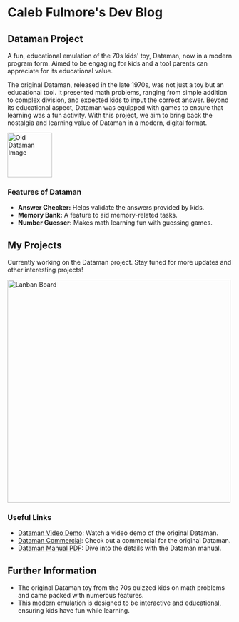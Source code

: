 # Caleb Fulmore's Dev Blog

## Dataman Project
A fun, educational emulation of the 70s kids' toy, Dataman, now in a modern program form. Aimed to be engaging for kids and a tool parents can appreciate for its educational value. 

The original Dataman, released in the late 1970s, was not just a toy but an educational tool. It presented math problems, ranging from simple addition to complex division, and expected kids to input the correct answer. Beyond its educational aspect, Dataman was equipped with games to ensure that learning was a fun activity. With this project, we aim to bring back the nostalgia and learning value of Dataman in a modern, digital format.

<div>
<img src="/M3T1/imgs/Github2.PNG" alt="Old Dataman Image" width="100"/>
</div>


### Features of Dataman
- **Answer Checker:** Helps validate the answers provided by kids.
- **Memory Bank:** A feature to aid memory-related tasks.
- **Number Guesser:** Makes math learning fun with guessing games.

## My Projects
Currently working on the Dataman project. Stay tuned for more updates and other interesting projects!
<div>
<img src="/M3T1/imgs/Github1.PNG" alt="Lanban Board" width="500"/>
</div>


### Useful Links
- [Dataman Video Demo](https://www.youtube.com/watch?v=wzekCvpRPBc): Watch a video demo of the original Dataman.
- [Dataman Commercial](https://www.youtube.com/watch?v=6MMOgIbMSdw): Check out a commercial for the original Dataman.
- [Dataman Manual PDF](https://learn-us-east-1-prod-fleet01-xythos.content.blackboardcdn.com/blackboard.learn.xythos.prod/589b581008438/5608920?X-Blackboard-S3-Bucket=blackboard.learn.xythos.prod&...): Dive into the details with the Dataman manual.


## Further Information
- The original Dataman toy from the 70s quizzed kids on math problems and came packed with numerous features.
- This modern emulation is designed to be interactive and educational, ensuring kids have fun while learning.
